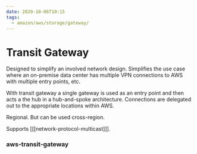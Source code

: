 ```yaml
---
date: 2020-10-06T10:15
tags:
  - amazon/aws/storage/gateway/
---
```


# Transit Gateway

Designed to simplify an involved network design.
Simplifies the use case where an on-premise data center has multiple VPN connections to AWS with multiple entry points, etc.

With transit gateway a single gateway is used as an entry point and then acts a the hub in a hub-and-spoke architecture.
Connections are delegated out to the appropriate locations within AWS.

Regional. But can be used cross-region.

Supports [[[network-protocol-multicast]]].


### aws-transit-gateway
